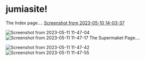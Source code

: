 # jumiasite!
The Index page....
[Screenshot from 2023-05-10 14-03-37](https://github.com/UmmuHasnaa/jumiasite/assets/105558888/b5f8e4a0-3768-4ac4-bacf-3216515f1f32)


![Screenshot from 2023-05-11 11-47-04](https://github.com/UmmuHasnaa/jumiasite/assets/105558888/56b5880b-4106-4450-842c-1a781a86ed95)
![Screenshot from 2023-05-11 11-47-17](https://github.com/UmmuHasnaa/jumiasite/assets/105558888/6bb8f475-f0ca-4828-936f-2b5b87988a85)
The Supermaket Page....

![Screenshot from 2023-05-11 11-47-42](https://github.com/UmmuHasnaa/jumiasite/assets/105558888/1feed8b3-28f2-4c7b-b983-171a61ebfc62)
![Screenshot from 2023-05-11 11-47-55](https://github.com/UmmuHasnaa/jumiasite/assets/105558888/5c3a4b73-67e2-4998-b858-4dfdc31dc0d7)
